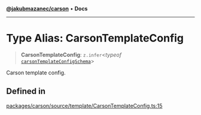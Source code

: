 [**@jakubmazanec/carson**](../README.md) • **Docs**

---

# Type Alias: CarsonTemplateConfig

> **CarsonTemplateConfig**: `z.infer`\<_typeof_
> [`carsonTemplateConfigSchema`](../variables/carsonTemplateConfigSchema.md)\>

Carson template config.

## Defined in

[packages/carson/source/template/CarsonTemplateConfig.ts:15](https://github.com/jakubmazanec/tools/blob/4809b04453aafb35a917917e0b4964a9ec0cd132/packages/carson/source/template/CarsonTemplateConfig.ts#L15)
